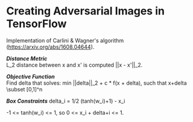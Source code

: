 # Creating Adversarial Images in TensorFlow

Implementation of Carlini & Wagner's algorithm (https://arxiv.org/abs/1608.04644).

***Distance Metric***   
L_2 distance between x and x' is computed ||x - x'||_2.

***Objective Function***   
Find delta that solves: min ||delta||_2 + c * f(x + delta), such that x+delta \subset [0,1]^n

***Box Constraints***
delta_i = 1/2 (tanh(w_i)+1) - x_i

-1 <= tanh(w_i) <= 1, so 0 <= x_i + delta+i <= 1.

